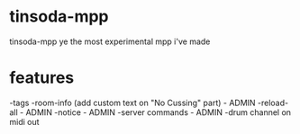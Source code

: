 # tinsoda-mpp
tinsoda-mpp ye the most experimental mpp i've made

# features
-tags 
-room-info (add custom text on "No Cussing" part) - ADMIN
-reload-all - ADMIN
-notice - ADMIN
-server commands - ADMIN
-drum channel on midi out
